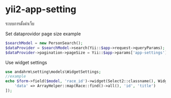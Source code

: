 # yii2-app-setting
ระบบการตั้งค่าเว็บ


Set dataprovidor page size example
```php
$searchModel = new PersonSearch();
$dataProvider = $searchModel->search(Yii::$app->request->queryParams);
$dataProvider->pagination->pageSize = Yii::$app->params['app-settings']['reading']['pagesize']; //See this line
```


Use widget settings
```php
use andahrm\setting\models\WidgetSettings;
//example
echo $form->field($model, 'race_id')->widget(Select2::classname(), WidgetSettings::Select2([
    'data' => ArrayHelper::map(Race::find()->all(), 'id', 'title')
]);